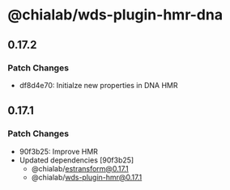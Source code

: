 # @chialab/wds-plugin-hmr-dna

## 0.17.2

### Patch Changes

- df8d4e70: Initialze new properties in DNA HMR

## 0.17.1

### Patch Changes

- 90f3b25: Improve HMR
- Updated dependencies [90f3b25]
  - @chialab/estransform@0.17.1
  - @chialab/wds-plugin-hmr@0.17.1

